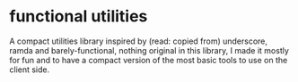 # functional utilities

A compact utilities library inspired by (read: copied from) underscore, ramda and barely-functional, nothing original in this library, I made it mostly for fun and to have a compact version of the most basic tools to use on the client side.
